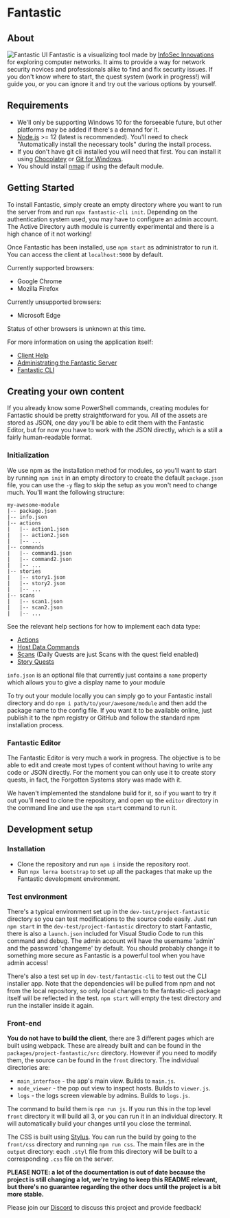 # Fantastic

## About

![Fantastic UI](packages/fantastic-help/images/fantastic-ui.png)
Fantastic is a visualizing tool made by [InfoSec Innovations](https://www.infosecinnovations.com/) for exploring computer networks. It aims to provide a way for network security novices and professionals alike to find and fix security issues. If you don't know where to start, the quest system (work in progress!) will guide you, or you can ignore it and try out the various options by yourself.

## Requirements

- We'll only be supporting Windows 10 for the forseeable future, but other platforms may be added if there's a demand for it.
- [Node.js](https://nodejs.org/en/download/) >= 12 (latest is recommended). You'll need to check "Automatically install the necessary tools" during the install process.
- If you don't have git cli installed you will need that first. You can install it using [Chocolatey](https://chocolatey.org/packages/git) or [Git for Windows](https://git-scm.com/download/win).
- You should install [nmap](https://nmap.org/) if using the default module.

## Getting Started

To install Fantastic, simply create an empty directory where you want to run the server from and run `npx fantastic-cli init`. Depending on the authentication system used, you may have to configure an admin account. The Active Directory auth module is currently experimental and there is a high chance of it not working!

Once Fantastic has been installed, use `npm start` as administrator to run it. You can access the client at `localhost:5000` by default.

Currently supported browsers:
  - Google Chrome
  - Mozilla Firefox

Currently unsupported browsers:
  - Microsoft Edge

Status of other browsers is unknown at this time.

For more information on using the application itself:
- [Client Help](packages/fantastic-help/index.md)
- [Administrating the Fantastic Server](packages/fantastic-help/server.md)
- [Fantastic CLI](packages/fantastic-cli/README.md)

## Creating your own content

If you already know some PowerShell commands, creating modules for Fantastic should be pretty straightforward for you. All of the assets are stored as JSON, one day you'll be able to edit them with the Fantastic Editor, but for now you have to work with the JSON directly, which is a still a fairly human-readable format.

### Initialization

We use npm as the installation method for modules, so you'll want to start by running `npm init` in an empty directory to create the default `package.json` file, you can use the `-y` flag to skip the setup as you won't need to change much. You'll want the following structure:

```
my-awesome-module
|-- package.json
|-- info.json
|-- actions
|   |-- action1.json
|   |-- action2.json
|   |-- ...
|-- commands
|   |-- command1.json
|   |-- command2.json
|   |-- ...
|-- stories
|   |-- story1.json
|   |-- story2.json
|   |-- ...
|-- scans
|   |-- scan1.json
|   |-- scan2.json
|   |-- ...
```

See the relevant help sections for how to implement each data type:

- [Actions](packages/fantastic-help/actions.md)
- [Host Data Commands](packages/fantastic-help/commands.md)
- [Scans](packages/fantastic-help/scans.md) (Daily Quests are just Scans with the quest field enabled)
- [Story Quests](packages/fantastic-help/stories.md)

`info.json` is an optional file that currently just contains a `name` property which allows you to give a display name to your module

To try out your module locally you can simply go to your Fantastic install directory and do `npm i path/to/your/awesome/module` and then add the package name to the config file. If you want it to be available online, just publish it to the npm registry or GitHub and follow the standard npm installation process.

### Fantastic Editor

The Fantastic Editor is very much a work in progress. The objective is to be able to edit and create most types of content without having to write any code or JSON directly. For the moment you can only use it to create story quests, in fact, the Forgotten Systems story was made with it.

We haven't implemented the standalone build for it, so if you want to try it out you'll need to clone the repository, and open up the `editor` directory in the command line and use the `npm start` command to run it.

## Development setup

### Installation

- Clone the repository and run `npm i` inside the repository root.
- Run `npx lerna bootstrap` to set up all the packages that make up the Fantastic development environment.

### Test environment

There's a typical environment set up in the `dev-test/project-fantastic` directory so you can test modifications to the source code easily. Just run `npm start` in the `dev-test/project-fantastic` directory to start Fantastic, there is also a `launch.json` included for Visual Studio Code to run this command and debug. The admin account will have the username 'admin' and the password 'changeme' by default. You should probably change it to something more secure as Fantastic is a powerful tool when you have admin access!

There's also a test set up in `dev-test/fantastic-cli` to test out the CLI installer app. Note that the dependencies will be pulled from npm and not from the local repository, so only local changes to the fantastic-cli package itself will be reflected in the test. `npm start` will empty the test directory and run the installer inside it again.

### Front-end

**You do not have to build the client**, there are 3 different pages which are built using webpack. These are already built and can be found in the `packages/project-fantastic/src` directory. However if you need to modify them, the source can be found in the `front` directory. The individual directories are: 
  - `main_interface` - the app's main view. Builds to `main.js`.
  - `node_viewer` - the pop out view to inspect hosts. Builds to `viewer.js`.
  - `logs` - the logs screen viewable by admins. Builds to `logs.js`.

The command to build them is `npm run js`. If you run this in the top level `front` directory it will build all 3, or you can run it in an individual directory. It will automatically build your changes until you close the terminal.

The CSS is built using [Stylus](https://stylus-lang.com/). You can run the build by going to the `front/css` directory and running `npm run css`. The main files are in the `output` directory: each `.styl` file from this directory will be built to a corresponding `.css` file on the server.

**PLEASE NOTE: a lot of the documentation is out of date because the project is still changing a lot, we're trying to keep this README relevant, but there's no guarantee regarding the other docs until the project is a bit more stable.**

Please join our [Discord](https://discord.gg/JBVQF6tjzc) to discuss this project and provide feedback!
